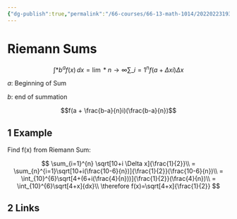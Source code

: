 ```yaml
---
{"dg-publish":true,"permalink":"/66-courses/66-13-math-1014/20220223193316-riemann-sums/","dgHomeLink":true,"dgPassFrontmatter":false}
---
```



# Riemann Sums

$$ \int*{b}^{a} f(x) \,dx = \lim*{n \to \infty} \sum\_{i=1}^{n}f(a+ \Delta x i )\Delta x$$

$a$: Beginning of Sum

$b$: end of summation

$$f(a + \frac{b-a}{n}i)(\frac{b-a}{n})$$

## 1 Example

Find f(x) from Riemann Sum:

$$
\sum_{i=1}^{n} \sqrt[10+i \Delta x]{\frac{1}{2}}\\
= \sum_{n}^{i=1}\sqrt[10+i(\frac{10-6}{n})]{\frac{1}{2}}(\frac{10-6}{n})\\
= \int_{10}^{6}\sqrt[4+(6+i(\frac{4}{n}))]{\frac{1}{2}}(\frac{4}{n})\\
= \int_{10}^{6}\sqrt[4+x]{dx}\\ \therefore f(x)=\sqrt[4+x]{\frac{1}{2}}
$$

## 2 Links
